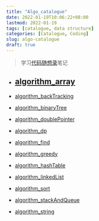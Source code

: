 ```yaml
---
title: "Algo_catalogue"
date: 2022-01-19T10:06:22+08:00
lastmod: 2022-01-19
tags: [catalogue, data structure]
categories: [Catalogue, Coding]
slug: algo-catalogue
draft: true
---
```

> 学习[代码随想录](https://programmercarl.com/)笔记

- [algorithm_array](https://JF-011101.github.io/algorithm_array/)
   - 
- [algorithm_backTracking](https://JF-011101.github.io/algorithm_backtracking/)
    
- [algorithm_binaryTree](https://JF-011101.github.io/algorithm_binarytree/)
   
- [algorithm_doublePointer](https://JF-011101.github.io/algorithm_doublepointer/)
  
- [algorithm_dp](https://JF-011101.github.io/dynamicprogramming/)
  
- [algorithm_find](https://JF-011101.github.io/algorithm_find/)
    
- [algorithm_greedy](https://JF-011101.github.io/algorithm_greedy/)
- [algorithm_hashTable](https://JF-011101.github.io/algorithm_hashtable/)
- [algorithm_linkedList](https://JF-011101.github.io/algorithm_linkedlist/)
- [algorithm_sort](https://JF-011101.github.io/algorithm_sort/)
- [algorithm_stackAndQueue](https://JF-011101.github.io/algorithm_stackandqueue/)
- [algorithm_string](https://JF-011101.github.io/algorithm_string/)
